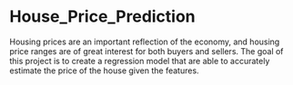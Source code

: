 # House_Price_Prediction
Housing prices are an important reflection of the economy, and housing price ranges are of great interest for both buyers and sellers. The goal of this project is to create a regression model that are able to accurately estimate the price of the house given the features.

